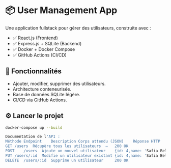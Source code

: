 # 📦 User Management App

Une application fullstack pour gérer des utilisateurs, construite avec :

- ✅ React.js (Frontend)
- ✅ Express.js + SQLite (Backend)
- ✅ Docker + Docker Compose
- ✅ GitHub Actions (CI/CD)

## 🚀 Fonctionnalités

- Ajouter, modifier, supprimer des utilisateurs.
- Architecture conteneurisée.
- Base de données SQLite légère.
- CI/CD via GitHub Actions.

## ⚙️ Lancer le projet

```bash
docker-compose up --build

Documentation de l'API :
Méthode	Endpoint	Description	Corps attendu (JSON)	Réponse HTTP
GET	/users	Récupère tous les utilisateurs	–	200 OK
POST	/users	Ajoute un nouvel utilisateur	{id: 4,name: 'Safia Belasri',email: 'admin@gmail.com',rôle: 'Admin'},	201 Created
PUT	/users/:id	Modifie un utilisateur existant	{id: 4,name: 'Safia Belasri',email: 'admin@gmail.com',rôle: 'Admin'},	200 OK
DELETE	/users/:id	Supprime un utilisateur		200 OK

